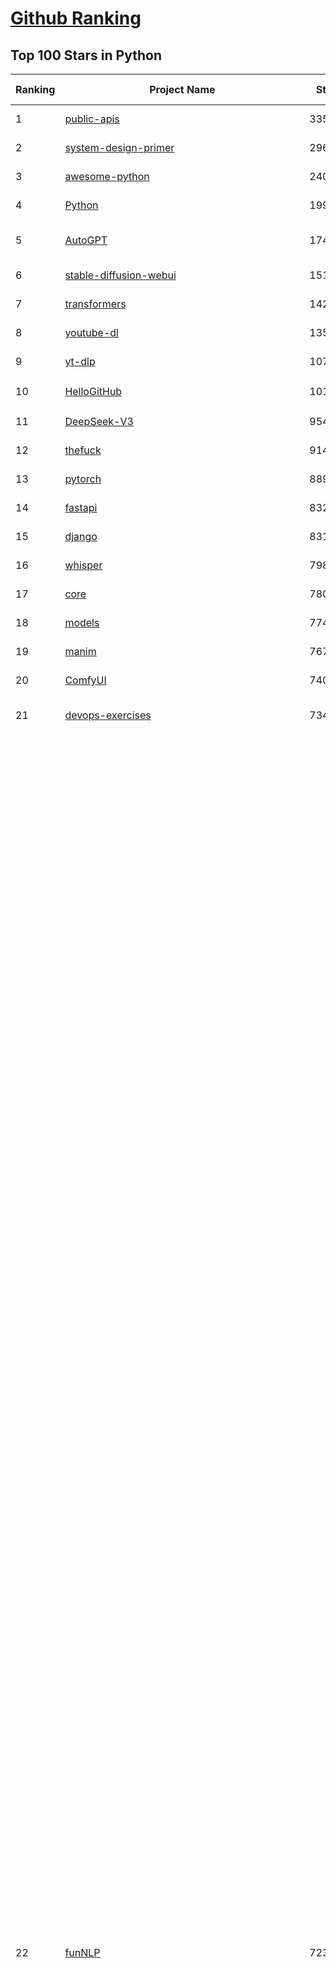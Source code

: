 [Github Ranking](../README.md)
==========

## Top 100 Stars in Python

| Ranking | Project Name | Stars | Forks | Language | Open Issues | Description | Last Commit |
| ------- | ------------ | ----- | ----- | -------- | ----------- | ----------- | ----------- |
| 1 | [public-apis](https://github.com/public-apis/public-apis) | 335503 | 35507 | Python | 2 | A collective list of free APIs | 2024-10-31T19:50:02Z |
| 2 | [system-design-primer](https://github.com/donnemartin/system-design-primer) | 296157 | 49236 | Python | 235 | Learn how to design large-scale systems. Prep for the system design interview.  Includes Anki flashcards. | 2024-12-02T01:10:39Z |
| 3 | [awesome-python](https://github.com/vinta/awesome-python) | 240250 | 25538 | Python | 0 | An opinionated list of awesome Python frameworks, libraries, software and resources. | 2024-08-11T17:10:18Z |
| 4 | [Python](https://github.com/TheAlgorithms/Python) | 199364 | 46570 | Python | 65 | All Algorithms implemented in Python | 2025-04-09T06:24:37Z |
| 5 | [AutoGPT](https://github.com/Significant-Gravitas/AutoGPT) | 174379 | 45554 | Python | 161 | AutoGPT is the vision of accessible AI for everyone, to use and to build on. Our mission is to provide the tools, so that you can focus on what matters. | 2025-04-12T23:22:11Z |
| 6 | [stable-diffusion-webui](https://github.com/AUTOMATIC1111/stable-diffusion-webui) | 151034 | 28123 | Python | 2324 | Stable Diffusion web UI | 2025-03-04T16:11:29Z |
| 7 | [transformers](https://github.com/huggingface/transformers) | 142858 | 28615 | Python | 1050 | 🤗 Transformers: State-of-the-art Machine Learning for Pytorch, TensorFlow, and JAX. | 2025-04-12T10:34:30Z |
| 8 | [youtube-dl](https://github.com/ytdl-org/youtube-dl) | 135085 | 10281 | Python | 3682 | Command-line program to download videos from YouTube.com and other video sites | 2025-04-08T00:59:00Z |
| 9 | [yt-dlp](https://github.com/yt-dlp/yt-dlp) | 107459 | 8445 | Python | 1559 | A feature-rich command-line audio/video downloader | 2025-04-06T23:26:45Z |
| 10 | [HelloGitHub](https://github.com/521xueweihan/HelloGitHub) | 101234 | 9889 | Python | 213 | :octocat: 分享 GitHub 上有趣、入门级的开源项目。Share interesting, entry-level open source projects on GitHub. | 2025-03-28T01:35:41Z |
| 11 | [DeepSeek-V3](https://github.com/deepseek-ai/DeepSeek-V3) | 95480 | 15492 | Python | 89 | None | 2025-04-09T01:50:40Z |
| 12 | [thefuck](https://github.com/nvbn/thefuck) | 91412 | 3672 | Python | 278 | Magnificent app which corrects your previous console command. | 2024-07-19T14:56:13Z |
| 13 | [pytorch](https://github.com/pytorch/pytorch) | 88910 | 23829 | Python | 14825 | Tensors and Dynamic neural networks in Python with strong GPU acceleration | 2025-04-13T03:55:44Z |
| 14 | [fastapi](https://github.com/fastapi/fastapi) | 83201 | 7215 | Python | 51 | FastAPI framework, high performance, easy to learn, fast to code, ready for production | 2025-04-11T16:03:09Z |
| 15 | [django](https://github.com/django/django) | 83126 | 32479 | Python | 0 | The Web framework for perfectionists with deadlines. | 2025-04-12T17:42:00Z |
| 16 | [whisper](https://github.com/openai/whisper) | 79848 | 9595 | Python | 0 | Robust Speech Recognition via Large-Scale Weak Supervision | 2025-01-04T20:56:17Z |
| 17 | [core](https://github.com/home-assistant/core) | 78044 | 33245 | Python | 2741 | :house_with_garden: Open source home automation that puts local control and privacy first. | 2025-04-12T23:47:15Z |
| 18 | [models](https://github.com/tensorflow/models) | 77484 | 45636 | Python | 1070 | Models and examples built with TensorFlow | 2025-04-12T04:44:18Z |
| 19 | [manim](https://github.com/3b1b/manim) | 76727 | 6651 | Python | 440 | Animation engine for explanatory math videos | 2025-03-20T19:00:35Z |
| 20 | [ComfyUI](https://github.com/comfyanonymous/ComfyUI) | 74047 | 8042 | Python | 2133 | The most powerful and modular diffusion model GUI, api and backend with a graph/nodes interface. | 2025-04-13T00:33:37Z |
| 21 | [devops-exercises](https://github.com/bregman-arie/devops-exercises) | 73407 | 16338 | Python | 33 | Linux, Jenkins, AWS, SRE, Prometheus, Docker, Python, Ansible, Git, Kubernetes, Terraform, OpenStack, SQL, NoSQL, Azure, GCP, DNS, Elastic, Network, Virtualization. DevOps Interview Questions | 2025-03-26T22:35:48Z |
| 22 | [funNLP](https://github.com/fighting41love/funNLP) | 72377 | 14787 | Python | 33 | 中英文敏感词、语言检测、中外手机/电话归属地/运营商查询、名字推断性别、手机号抽取、身份证抽取、邮箱抽取、中日文人名库、中文缩写库、拆字词典、词汇情感值、停用词、反动词表、暴恐词表、繁简体转换、英文模拟中文发音、汪峰歌词生成器、职业名称词库、同义词库、反义词库、否定词库、汽车品牌词库、汽车零件词库、连续英文切割、各种中文词向量、公司名字大全、古诗词库、IT词库、财经词库、成语词库、地名词库、历史名人词库、诗词词库、医学词库、饮食词库、法律词库、汽车词库、动物词库、中文聊天语料、中文谣言数据、百度中文问答数据集、句子相似度匹配算法集合、bert资源、文本生成&摘要相关工具、cocoNLP信息抽取工具、国内电话号码正则匹配、清华大学XLORE:中英文跨语言百科知识图谱、清华大学人工智能技术系列报告、自然语言生成、NLU太难了系列、自动对联数据及机器人、用户名黑名单列表、罪名法务名词及分类模型、微信公众号语料、cs224n深度学习自然语言处理课程、中文手写汉字识别、中文自然语言处理 语料/数据集、变量命名神器、分词语料库+代码、任务型对话英文数据集、ASR 语音数据集 + 基于深度学习的中文语音识别系统、笑声检测器、Microsoft多语言数字/单位/如日期时间识别包、中华新华字典数据库及api(包括常用歇后语、成语、词语和汉字)、文档图谱自动生成、SpaCy 中文模型、Common Voice语音识别数据集新版、神经网络关系抽取、基于bert的命名实体识别、关键词(Keyphrase)抽取包pke、基于医疗领域知识图谱的问答系统、基于依存句法与语义角色标注的事件三元组抽取、依存句法分析4万句高质量标注数据、cnocr：用来做中文OCR的Python3包、中文人物关系知识图谱项目、中文nlp竞赛项目及代码汇总、中文字符数据、speech-aligner: 从“人声语音”及其“语言文本”产生音素级别时间对齐标注的工具、AmpliGraph: 知识图谱表示学习(Python)库：知识图谱概念链接预测、Scattertext 文本可视化(python)、语言/知识表示工具：BERT & ERNIE、中文对比英文自然语言处理NLP的区别综述、Synonyms中文近义词工具包、HarvestText领域自适应文本挖掘工具（新词发现-情感分析-实体链接等）、word2word：(Python)方便易用的多语言词-词对集：62种语言/3,564个多语言对、语音识别语料生成工具：从具有音频/字幕的在线视频创建自动语音识别(ASR)语料库、构建医疗实体识别的模型（包含词典和语料标注）、单文档非监督的关键词抽取、Kashgari中使用gpt-2语言模型、开源的金融投资数据提取工具、文本自动摘要库TextTeaser: 仅支持英文、人民日报语料处理工具集、一些关于自然语言的基本模型、基于14W歌曲知识库的问答尝试--功能包括歌词接龙and已知歌词找歌曲以及歌曲歌手歌词三角关系的问答、基于Siamese bilstm模型的相似句子判定模型并提供训练数据集和测试数据集、用Transformer编解码模型实现的根据Hacker News文章标题自动生成评论、用BERT进行序列标记和文本分类的模板代码、LitBank：NLP数据集——支持自然语言处理和计算人文学科任务的100部带标记英文小说语料、百度开源的基准信息抽取系统、虚假新闻数据集、Facebook: LAMA语言模型分析，提供Transformer-XL/BERT/ELMo/GPT预训练语言模型的统一访问接口、CommonsenseQA：面向常识的英文QA挑战、中文知识图谱资料、数据及工具、各大公司内部里大牛分享的技术文档 PDF 或者 PPT、自然语言生成SQL语句（英文）、中文NLP数据增强（EDA）工具、英文NLP数据增强工具 、基于医药知识图谱的智能问答系统、京东商品知识图谱、基于mongodb存储的军事领域知识图谱问答项目、基于远监督的中文关系抽取、语音情感分析、中文ULMFiT-情感分析-文本分类-语料及模型、一个拍照做题程序、世界各国大规模人名库、一个利用有趣中文语料库 qingyun 训练出来的中文聊天机器人、中文聊天机器人seqGAN、省市区镇行政区划数据带拼音标注、教育行业新闻语料库包含自动文摘功能、开放了对话机器人-知识图谱-语义理解-自然语言处理工具及数据、中文知识图谱：基于百度百科中文页面-抽取三元组信息-构建中文知识图谱、masr: 中文语音识别-提供预训练模型-高识别率、Python音频数据增广库、中文全词覆盖BERT及两份阅读理解数据、ConvLab：开源多域端到端对话系统平台、中文自然语言处理数据集、基于最新版本rasa搭建的对话系统、基于TensorFlow和BERT的管道式实体及关系抽取、一个小型的证券知识图谱/知识库、复盘所有NLP比赛的TOP方案、OpenCLaP：多领域开源中文预训练语言模型仓库、UER：基于不同语料+编码器+目标任务的中文预训练模型仓库、中文自然语言处理向量合集、基于金融-司法领域(兼有闲聊性质)的聊天机器人、g2pC：基于上下文的汉语读音自动标记模块、Zincbase 知识图谱构建工具包、诗歌质量评价/细粒度情感诗歌语料库、快速转化「中文数字」和「阿拉伯数字」、百度知道问答语料库、基于知识图谱的问答系统、jieba_fast 加速版的jieba、正则表达式教程、中文阅读理解数据集、基于BERT等最新语言模型的抽取式摘要提取、Python利用深度学习进行文本摘要的综合指南、知识图谱深度学习相关资料整理、维基大规模平行文本语料、StanfordNLP 0.2.0：纯Python版自然语言处理包、NeuralNLP-NeuralClassifier：腾讯开源深度学习文本分类工具、端到端的封闭域对话系统、中文命名实体识别：NeuroNER vs. BertNER、新闻事件线索抽取、2019年百度的三元组抽取比赛：“科学空间队”源码、基于依存句法的开放域文本知识三元组抽取和知识库构建、中文的GPT2训练代码、ML-NLP - 机器学习(Machine Learning)NLP面试中常考到的知识点和代码实现、nlp4han:中文自然语言处理工具集(断句/分词/词性标注/组块/句法分析/语义分析/NER/N元语法/HMM/代词消解/情感分析/拼写检查、XLM：Facebook的跨语言预训练语言模型、用基于BERT的微调和特征提取方法来进行知识图谱百度百科人物词条属性抽取、中文自然语言处理相关的开放任务-数据集-当前最佳结果、CoupletAI - 基于CNN+Bi-LSTM+Attention 的自动对对联系统、抽象知识图谱、MiningZhiDaoQACorpus - 580万百度知道问答数据挖掘项目、brat rapid annotation tool: 序列标注工具、大规模中文知识图谱数据：1.4亿实体、数据增强在机器翻译及其他nlp任务中的应用及效果、allennlp阅读理解:支持多种数据和模型、PDF表格数据提取工具 、 Graphbrain：AI开源软件库和科研工具，目的是促进自动意义提取和文本理解以及知识的探索和推断、简历自动筛选系统、基于命名实体识别的简历自动摘要、中文语言理解测评基准，包括代表性的数据集&基准模型&语料库&排行榜、树洞 OCR 文字识别 、从包含表格的扫描图片中识别表格和文字、语声迁移、Python口语自然语言处理工具集(英文)、 similarity：相似度计算工具包，java编写、海量中文预训练ALBERT模型 、Transformers 2.0 、基于大规模音频数据集Audioset的音频增强 、Poplar：网页版自然语言标注工具、图片文字去除，可用于漫画翻译 、186种语言的数字叫法库、Amazon发布基于知识的人-人开放领域对话数据集 、中文文本纠错模块代码、繁简体转换 、 Python实现的多种文本可读性评价指标、类似于人名/地名/组织机构名的命名体识别数据集 、东南大学《知识图谱》研究生课程(资料)、. 英文拼写检查库 、 wwsearch是企业微信后台自研的全文检索引擎、CHAMELEON：深度学习新闻推荐系统元架构 、 8篇论文梳理BERT相关模型进展与反思、DocSearch：免费文档搜索引擎、 LIDA：轻量交互式对话标注工具 、aili - the fastest in-memory index in the East 东半球最快并发索引 、知识图谱车音工作项目、自然语言生成资源大全 、中日韩分词库mecab的Python接口库、中文文本摘要/关键词提取、汉字字符特征提取器 (featurizer)，提取汉字的特征（发音特征、字形特征）用做深度学习的特征、中文生成任务基准测评 、中文缩写数据集、中文任务基准测评 - 代表性的数据集-基准(预训练)模型-语料库-baseline-工具包-排行榜、PySS3：面向可解释AI的SS3文本分类器机器可视化工具 、中文NLP数据集列表、COPE - 格律诗编辑程序、doccano：基于网页的开源协同多语言文本标注工具 、PreNLP：自然语言预处理库、简单的简历解析器，用来从简历中提取关键信息、用于中文闲聊的GPT2模型：GPT2-chitchat、基于检索聊天机器人多轮响应选择相关资源列表(Leaderboards、Datasets、Papers)、(Colab)抽象文本摘要实现集锦(教程 、词语拼音数据、高效模糊搜索工具、NLP数据增广资源集、微软对话机器人框架 、 GitHub Typo Corpus：大规模GitHub多语言拼写错误/语法错误数据集、TextCluster：短文本聚类预处理模块 Short text cluster、面向语音识别的中文文本规范化、BLINK：最先进的实体链接库、BertPunc：基于BERT的最先进标点修复模型、Tokenizer：快速、可定制的文本词条化库、中文语言理解测评基准，包括代表性的数据集、基准(预训练)模型、语料库、排行榜、spaCy 医学文本挖掘与信息提取 、 NLP任务示例项目代码集、 python拼写检查库、chatbot-list - 行业内关于智能客服、聊天机器人的应用和架构、算法分享和介绍、语音质量评价指标(MOSNet, BSSEval, STOI, PESQ, SRMR)、 用138GB语料训练的法文RoBERTa预训练语言模型 、BERT-NER-Pytorch：三种不同模式的BERT中文NER实验、无道词典 - 有道词典的命令行版本，支持英汉互查和在线查询、2019年NLP亮点回顾、 Chinese medical dialogue data 中文医疗对话数据集 、最好的汉字数字(中文数字)-阿拉伯数字转换工具、 基于百科知识库的中文词语多词义/义项获取与特定句子词语语义消歧、awesome-nlp-sentiment-analysis - 情感分析、情绪原因识别、评价对象和评价词抽取、LineFlow：面向所有深度学习框架的NLP数据高效加载器、中文医学NLP公开资源整理 、MedQuAD：(英文)医学问答数据集、将自然语言数字串解析转换为整数和浮点数、Transfer Learning in Natural Language Processing (NLP) 、面向语音识别的中文/英文发音辞典、Tokenizers：注重性能与多功能性的最先进分词器、CLUENER 细粒度命名实体识别 Fine Grained Named Entity Recognition、 基于BERT的中文命名实体识别、中文谣言数据库、NLP数据集/基准任务大列表、nlp相关的一些论文及代码, 包括主题模型、词向量(Word Embedding)、命名实体识别(NER)、文本分类(Text Classificatin)、文本生成(Text Generation)、文本相似性(Text Similarity)计算等，涉及到各种与nlp相关的算法，基于keras和tensorflow 、Python文本挖掘/NLP实战示例、 Blackstone：面向非结构化法律文本的spaCy pipeline和NLP模型通过同义词替换实现文本“变脸” 、中文 预训练 ELECTREA 模型: 基于对抗学习 pretrain Chinese Model 、albert-chinese-ner - 用预训练语言模型ALBERT做中文NER 、基于GPT2的特定主题文本生成/文本增广、开源预训练语言模型合集、多语言句向量包、编码、标记和实现：一种可控高效的文本生成方法、 英文脏话大列表 、attnvis：GPT2、BERT等transformer语言模型注意力交互可视化、CoVoST：Facebook发布的多语种语音-文本翻译语料库，包括11种语言(法语、德语、荷兰语、俄语、西班牙语、意大利语、土耳其语、波斯语、瑞典语、蒙古语和中文)的语音、文字转录及英文译文、Jiagu自然语言处理工具 - 以BiLSTM等模型为基础，提供知识图谱关系抽取 中文分词 词性标注 命名实体识别 情感分析 新词发现 关键词 文本摘要 文本聚类等功能、用unet实现对文档表格的自动检测，表格重建、NLP事件提取文献资源列表 、 金融领域自然语言处理研究资源大列表、CLUEDatasetSearch - 中英文NLP数据集：搜索所有中文NLP数据集，附常用英文NLP数据集 、medical_NER - 中文医学知识图谱命名实体识别 、(哈佛)讲因果推理的免费书、知识图谱相关学习资料/数据集/工具资源大列表、Forte：灵活强大的自然语言处理pipeline工具集 、Python字符串相似性算法库、PyLaia：面向手写文档分析的深度学习工具包、TextFooler：针对文本分类/推理的对抗文本生成模块、Haystack：灵活、强大的可扩展问答(QA)框架、中文关键短语抽取工具 | 2024-05-10T07:38:24Z |
| 23 | [screenshot-to-code](https://github.com/abi/screenshot-to-code) | 69510 | 8563 | Python | 100 | Drop in a screenshot and convert it to clean code (HTML/Tailwind/React/Vue) | 2025-04-05T23:12:52Z |
| 24 | [flask](https://github.com/pallets/flask) | 69288 | 16360 | Python | 1 | The Python micro framework for building web applications. | 2025-03-30T20:17:35Z |
| 25 | [d2l-zh](https://github.com/d2l-ai/d2l-zh) | 68374 | 11539 | Python | 0 | 《动手学深度学习》：面向中文读者、能运行、可讨论。中英文版被70多个国家的500多所大学用于教学。 | 2024-07-30T09:32:19Z |
| 26 | [gpt_academic](https://github.com/binary-husky/gpt_academic) | 68167 | 8338 | Python | 251 | 为GPT/GLM等LLM大语言模型提供实用化交互接口，特别优化论文阅读/润色/写作体验，模块化设计，支持自定义快捷按钮&函数插件，支持Python和C++等项目剖析&自译解功能，PDF/LaTex论文翻译&总结功能，支持并行问询多种LLM模型，支持chatglm3等本地模型。接入通义千问, deepseekcoder, 讯飞星火, 文心一言, llama2, rwkv, claude2, moss等。 | 2025-03-24T16:13:18Z |
| 27 | [awesome-machine-learning](https://github.com/josephmisiti/awesome-machine-learning) | 67559 | 14848 | Python | 0 | A curated list of awesome Machine Learning frameworks, libraries and software. | 2025-04-12T20:31:11Z |
| 28 | [cpython](https://github.com/python/cpython) | 66274 | 31540 | Python | 7202 | The Python programming language | 2025-04-12T22:35:28Z |
| 29 | [ansible](https://github.com/ansible/ansible) | 64708 | 24015 | Python | 553 | Ansible is a radically simple IT automation platform that makes your applications and systems easier to deploy and maintain. Automate everything from code deployment to network configuration to cloud management, in a language that approaches plain English, using SSH, with no agents to install on remote systems. https://docs.ansible.com. | 2025-04-11T22:55:08Z |
| 30 | [PayloadsAllTheThings](https://github.com/swisskyrepo/PayloadsAllTheThings) | 64593 | 15231 | Python | 0 | A list of useful payloads and bypass for Web Application Security and Pentest/CTF | 2025-04-09T09:16:20Z |
| 31 | [gpt4free](https://github.com/xtekky/gpt4free) | 64018 | 13600 | Python | 33 | The official gpt4free repository \| various collection of powerful language models \| o3 and deepseek r1, gpt-4.5 | 2025-04-06T15:57:17Z |
| 32 | [sherlock](https://github.com/sherlock-project/sherlock) | 63599 | 7356 | Python | 90 | Hunt down social media accounts by username across social networks | 2025-03-21T00:53:12Z |
| 33 | [keras](https://github.com/keras-team/keras) | 62863 | 19573 | Python | 253 | Deep Learning for humans | 2025-04-11T19:20:51Z |
| 34 | [scikit-learn](https://github.com/scikit-learn/scikit-learn) | 61716 | 25760 | Python | 1583 | scikit-learn: machine learning in Python | 2025-04-12T17:10:29Z |
| 35 | [new-pac](https://github.com/Alvin9999/new-pac) | 60365 | 9882 | Python | 423 | 翻墙-科学上网、自由上网、免费科学上网、免费翻墙、fanqiang、油管youtube/视频下载、软件、VPN、一键翻墙浏览器，vps一键搭建翻墙服务器脚本/教程，免费shadowsocks/ss/ssr/v2ray/goflyway账号/节点，翻墙梯子，电脑、手机、iOS、安卓、windows、Mac、Linux、路由器翻墙、科学上网、youtube视频下载、youtube油管镜像/免翻墙网站、美区apple id共享账号、翻墙-科学上网-梯子 | 2025-04-13T03:59:05Z |
| 36 | [annotated_deep_learning_paper_implementations](https://github.com/labmlai/annotated_deep_learning_paper_implementations) | 59918 | 6061 | Python | 30 | 🧑‍🏫 60+ Implementations/tutorials of deep learning papers with side-by-side notes 📝; including transformers (original, xl, switch, feedback, vit, ...), optimizers (adam, adabelief, sophia, ...), gans(cyclegan, stylegan2, ...), 🎮 reinforcement learning (ppo, dqn), capsnet, distillation, ... 🧠 | 2024-08-24T09:18:59Z |
| 37 | [open-interpreter](https://github.com/OpenInterpreter/open-interpreter) | 59078 | 5034 | Python | 214 | A natural language interface for computers | 2025-03-30T20:30:55Z |
| 38 | [localstack](https://github.com/localstack/localstack) | 58581 | 4139 | Python | 262 | 💻 A fully functional local AWS cloud stack. Develop and test your cloud & Serverless apps offline | 2025-04-12T22:42:22Z |
| 39 | [llama](https://github.com/meta-llama/llama) | 58083 | 9734 | Python | 428 | Inference code for Llama models | 2025-01-26T21:42:26Z |
| 40 | [private-gpt](https://github.com/zylon-ai/private-gpt) | 55614 | 7451 | Python | 244 | Interact with your documents using the power of GPT, 100% privately, no data leaks | 2024-11-13T19:30:32Z |
| 41 | [you-get](https://github.com/soimort/you-get) | 55459 | 9747 | Python | 0 | :arrow_double_down: Dumb downloader that scrapes the web | 2025-01-04T02:13:08Z |
| 42 | [browser-use](https://github.com/browser-use/browser-use) | 55359 | 5928 | Python | 373 | Make websites accessible for AI agents | 2025-04-11T17:48:40Z |
| 43 | [scrapy](https://github.com/scrapy/scrapy) | 54862 | 10741 | Python | 439 | Scrapy, a fast high-level web crawling & scraping framework for Python. | 2025-04-09T10:17:47Z |
| 44 | [langflow](https://github.com/langflow-ai/langflow) | 54848 | 6011 | Python | 417 | Langflow is a powerful tool for building and deploying AI-powered agents and workflows. | 2025-04-12T06:43:06Z |
| 45 | [face_recognition](https://github.com/ageitgey/face_recognition) | 54560 | 13587 | Python | 766 | The world's simplest facial recognition api for Python and the command line | 2024-08-21T06:22:36Z |
| 46 | [MetaGPT](https://github.com/geekan/MetaGPT) | 54483 | 6468 | Python | 50 | 🌟 The Multi-Agent Framework: First AI Software Company, Towards Natural Language Programming | 2025-03-31T07:17:13Z |
| 47 | [Real-Time-Voice-Cloning](https://github.com/CorentinJ/Real-Time-Voice-Cloning) | 53964 | 8942 | Python | 200 | Clone a voice in 5 seconds to generate arbitrary speech in real-time | 2024-08-14T19:54:03Z |
| 48 | [gpt-engineer](https://github.com/AntonOsika/gpt-engineer) | 53842 | 7060 | Python | 23 | CLI platform to experiment with codegen. Precursor to: https://lovable.dev | 2024-11-17T22:47:32Z |
| 49 | [faceswap](https://github.com/deepfakes/faceswap) | 53655 | 13365 | Python | 30 | Deepfakes Software For All | 2025-02-26T17:55:37Z |
| 50 | [yolov5](https://github.com/ultralytics/yolov5) | 53372 | 16813 | Python | 219 | YOLOv5 🚀 in PyTorch > ONNX > CoreML > TFLite | 2025-04-08T11:19:22Z |
| 51 | [openpilot](https://github.com/commaai/openpilot) | 53102 | 9614 | Python | 131 | openpilot is an operating system for robotics. Currently, it upgrades the driver assistance system on 300+ supported cars. | 2025-04-13T03:03:34Z |
| 52 | [OpenHands](https://github.com/All-Hands-AI/OpenHands) | 52767 | 5864 | Python | 207 | 🙌 OpenHands: Code Less, Make More | 2025-04-13T02:57:01Z |
| 53 | [requests](https://github.com/psf/requests) | 52718 | 9427 | Python | 192 | A simple, yet elegant, HTTP library. | 2025-03-31T17:24:38Z |
| 54 | [hackingtool](https://github.com/Z4nzu/hackingtool) | 52151 | 5617 | Python | 48 | ALL IN ONE Hacking Tool For Hackers | 2025-03-03T15:17:19Z |
| 55 | [rich](https://github.com/Textualize/rich) | 51661 | 1817 | Python | 201 | Rich is a Python library for rich text and beautiful formatting in the terminal. | 2025-03-30T14:35:14Z |
| 56 | [grok-1](https://github.com/xai-org/grok-1) | 50243 | 8356 | Python | 82 | Grok open release | 2024-08-30T04:17:25Z |
| 57 | [Deep-Live-Cam](https://github.com/hacksider/Deep-Live-Cam) | 50065 | 7409 | Python | 17 | real time face swap and one-click video deepfake with only a single image | 2025-04-12T19:37:00Z |
| 58 | [markitdown](https://github.com/microsoft/markitdown) | 48395 | 2301 | Python | 168 | Python tool for converting files and office documents to Markdown. | 2025-03-28T22:36:39Z |
| 59 | [PaddleOCR](https://github.com/PaddlePaddle/PaddleOCR) | 48245 | 8133 | Python | 46 | Awesome multilingual OCR toolkits based on PaddlePaddle (practical ultra lightweight OCR system, support 80+ languages recognition, provide data annotation and synthesis tools, support training and deployment among server, mobile, embedded and IoT devices) | 2025-04-13T02:37:23Z |
| 60 | [professional-programming](https://github.com/charlax/professional-programming) | 47502 | 3778 | Python | 0 | A collection of learning resources for curious software engineers | 2025-04-07T02:06:40Z |
| 61 | [big-list-of-naughty-strings](https://github.com/minimaxir/big-list-of-naughty-strings) | 47082 | 2156 | Python | 69 | The Big List of Naughty Strings is a list of strings which have a high probability of causing issues when used as user-input data. | 2024-04-18T03:26:59Z |
| 62 | [LLaMA-Factory](https://github.com/hiyouga/LLaMA-Factory) | 46657 | 5699 | Python | 418 | Unified Efficient Fine-Tuning of 100+ LLMs & VLMs (ACL 2024) | 2025-04-11T10:02:28Z |
| 63 | [30-Days-Of-Python](https://github.com/Asabeneh/30-Days-Of-Python) | 45759 | 8737 | Python | 50 | 30 days of Python programming challenge is a step-by-step guide to learn the Python programming language in 30 days. This challenge may take more than100 days, follow your own pace.  These videos may help too: https://www.youtube.com/channel/UC7PNRuno1rzYPb1xLa4yktw | 2025-03-19T15:23:18Z |
| 64 | [pandas](https://github.com/pandas-dev/pandas) | 45093 | 18421 | Python | 3638 | Flexible and powerful data analysis / manipulation library for Python, providing labeled data structures similar to R data.frame objects, statistical functions, and much more | 2025-04-12T20:13:57Z |
| 65 | [vllm](https://github.com/vllm-project/vllm) | 44541 | 6801 | Python | 1658 | A high-throughput and memory-efficient inference and serving engine for LLMs | 2025-04-13T02:42:51Z |
| 66 | [Fooocus](https://github.com/lllyasviel/Fooocus) | 44275 | 6803 | Python | 206 | Focus on prompting and generating | 2025-01-24T10:55:35Z |
| 67 | [GPT-SoVITS](https://github.com/RVC-Boss/GPT-SoVITS) | 44006 | 4909 | Python | 753 | 1 min voice data can also be used to train a good TTS model! (few shot voice cloning) | 2025-04-07T08:42:47Z |
| 68 | [text-generation-webui](https://github.com/oobabooga/text-generation-webui) | 43164 | 5563 | Python | 2503 | A Gradio web UI for Large Language Models with support for multiple inference backends. | 2025-04-12T04:13:02Z |
| 69 | [autogen](https://github.com/microsoft/autogen) | 43083 | 6473 | Python | 489 | A programming framework for agentic AI 🤖 PyPi: autogen-agentchat Discord: https://aka.ms/autogen-discord Office Hour: https://aka.ms/autogen-officehour | 2025-04-13T03:59:38Z |
| 70 | [OpenManus](https://github.com/mannaandpoem/OpenManus) | 42971 | 7361 | Python | 455 | No fortress, purely open ground.  OpenManus is Coming. | 2025-04-10T06:22:04Z |
| 71 | [odoo](https://github.com/odoo/odoo) | 42218 | 27281 | Python | 3107 | Odoo. Open Source Apps To Grow Your Business. | 2025-04-12T22:25:48Z |
| 72 | [python-patterns](https://github.com/faif/python-patterns) | 41229 | 6975 | Python | 10 | A collection of design patterns/idioms in Python | 2024-09-05T20:53:59Z |
| 73 | [ChatGLM-6B](https://github.com/THUDM/ChatGLM-6B) | 41031 | 5228 | Python | 556 | ChatGLM-6B: An Open Bilingual Dialogue Language Model \| 开源双语对话语言模型 | 2024-06-27T04:05:25Z |
| 74 | [llama_index](https://github.com/run-llama/llama_index) | 40881 | 5823 | Python | 554 | LlamaIndex is the leading framework for building LLM-powered agents over your data. | 2025-04-13T04:05:27Z |
| 75 | [ColossalAI](https://github.com/hpcaitech/ColossalAI) | 40766 | 4492 | Python | 421 | Making large AI models cheaper, faster and more accessible | 2025-04-10T02:52:18Z |
| 76 | [stablediffusion](https://github.com/Stability-AI/stablediffusion) | 40741 | 5206 | Python | 247 | High-Resolution Image Synthesis with Latent Diffusion Models | 2024-10-10T21:28:57Z |
| 77 | [nanoGPT](https://github.com/karpathy/nanoGPT) | 40638 | 6710 | Python | 222 | The simplest, fastest repository for training/finetuning medium-sized GPTs. | 2024-12-09T23:53:04Z |
| 78 | [diagrams](https://github.com/mingrammer/diagrams) | 40596 | 2602 | Python | 308 | :art: Diagram as Code for prototyping cloud system architectures | 2025-04-09T08:24:37Z |
| 79 | [sentry](https://github.com/getsentry/sentry) | 40554 | 4310 | Python | 2189 | Developer-first error tracking and performance monitoring | 2025-04-12T21:40:55Z |
| 80 | [ailearning](https://github.com/apachecn/ailearning) | 40553 | 11542 | Python | 2 | AiLearning：数据分析+机器学习实战+线性代数+PyTorch+NLTK+TF2 | 2024-11-12T16:21:55Z |
| 81 | [OpenBB](https://github.com/OpenBB-finance/OpenBB) | 40389 | 3595 | Python | 37 | Investment Research for Everyone, Everywhere. | 2025-04-12T09:25:33Z |
| 82 | [black](https://github.com/psf/black) | 40058 | 2568 | Python | 332 | The uncompromising Python code formatter | 2025-04-09T04:42:17Z |
| 83 | [airflow](https://github.com/apache/airflow) | 39582 | 14881 | Python | 1103 | Apache Airflow - A platform to programmatically author, schedule, and monitor workflows | 2025-04-13T02:58:21Z |
| 84 | [ultralytics](https://github.com/ultralytics/ultralytics) | 39299 | 7622 | Python | 731 | Ultralytics YOLO11 🚀 | 2025-04-13T03:57:44Z |
| 85 | [TTS](https://github.com/coqui-ai/TTS) | 39274 | 4962 | Python | 16 | 🐸💬 - a deep learning toolkit for Text-to-Speech, battle-tested in research and production | 2024-08-16T12:07:14Z |
| 86 | [crawl4ai](https://github.com/unclecode/crawl4ai) | 39271 | 3493 | Python | 92 | 🚀🤖 Crawl4AI: Open-source LLM Friendly Web Crawler & Scraper. Don't be shy, join here: https://discord.gg/jP8KfhDhyN | 2025-04-12T07:14:05Z |
| 87 | [cheat.sh](https://github.com/chubin/cheat.sh) | 39237 | 1810 | Python | 120 | the only cheat sheet you need | 2025-02-01T13:32:00Z |
| 88 | [bert](https://github.com/google-research/bert) | 39002 | 9673 | Python | 791 | TensorFlow code and pre-trained models for BERT | 2024-07-23T23:39:41Z |
| 89 | [Deep-Learning-Papers-Reading-Roadmap](https://github.com/floodsung/Deep-Learning-Papers-Reading-Roadmap) | 38929 | 7351 | Python | 52 | Deep Learning papers reading roadmap for anyone who are eager to learn this amazing tech! | 2022-11-27T13:18:32Z |
| 90 | [streamlit](https://github.com/streamlit/streamlit) | 38774 | 3380 | Python | 1029 | Streamlit — A faster way to build and share data apps. | 2025-04-12T08:37:35Z |
| 91 | [mitmproxy](https://github.com/mitmproxy/mitmproxy) | 38675 | 4149 | Python | 329 | An interactive TLS-capable intercepting HTTP proxy for penetration testers and software developers. | 2025-04-11T09:37:01Z |
| 92 | [FastChat](https://github.com/lm-sys/FastChat) | 38367 | 4687 | Python | 817 | An open platform for training, serving, and evaluating large language models. Release repo for Vicuna and Chatbot Arena. | 2025-04-12T18:17:12Z |
| 93 | [DeepSpeed](https://github.com/deepspeedai/DeepSpeed) | 37882 | 4333 | Python | 1026 | DeepSpeed is a deep learning optimization library that makes distributed training and inference easy, efficient, and effective. | 2025-04-12T18:58:52Z |
| 94 | [freqtrade](https://github.com/freqtrade/freqtrade) | 37880 | 7502 | Python | 31 | Free, open source crypto trading bot | 2025-04-12T05:59:43Z |
| 95 | [quivr](https://github.com/QuivrHQ/quivr) | 37688 | 3638 | Python | 23 | Opiniated RAG for integrating GenAI in your apps 🧠   Focus on your product rather than the RAG. Easy integration in existing products with customisation!  Any LLM: GPT4, Groq, Llama. Any Vectorstore: PGVector, Faiss. Any Files. Anyway you want.  | 2025-04-10T19:24:55Z |
| 96 | [gradio](https://github.com/gradio-app/gradio) | 37424 | 2841 | Python | 471 | Build and share delightful machine learning apps, all in Python. 🌟 Star to support our work! | 2025-04-12T00:24:59Z |
| 97 | [Open-Assistant](https://github.com/LAION-AI/Open-Assistant) | 37292 | 3268 | Python | 227 | OpenAssistant is a chat-based assistant that understands tasks, can interact with third-party systems, and retrieve information dynamically to do so. | 2024-08-17T01:55:35Z |
| 98 | [python-cheatsheet](https://github.com/gto76/python-cheatsheet) | 37048 | 6600 | Python | 5 | Comprehensive Python Cheatsheet | 2025-03-31T22:15:13Z |
| 99 | [unsloth](https://github.com/unslothai/unsloth) | 36983 | 2880 | Python | 931 | Finetune Llama 4, DeepSeek-R1, Gemma 3 & Reasoning LLMs 2x faster with 70% less memory! 🦥 | 2025-04-10T06:39:21Z |
| 100 | [interview_internal_reference](https://github.com/0voice/interview_internal_reference) | 36877 | 9463 | Python | 29 | 2023年最新总结，阿里，腾讯，百度，美团，头条等技术面试题目，以及答案，专家出题人分析汇总。 | 2024-05-20T12:04:02Z |

